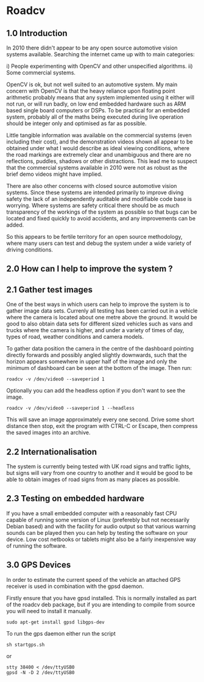 Roadcv
======

1.0  Introduction
-----------------

In 2010 there didn't appear to be any open source automotive vision systems
available.  Searching the internet came up with to main categories:

i)  People experimenting with OpenCV and other unspecified algorithms.
ii) Some commercial systems.

OpenCV is ok, but not well suited to an automotive system.  My main concern
with OpenCV is that the heavy reliance upon floating point arithmetic probably
means that any system implemented using it either will not run, or will run
badly, on low end embedded hardware such as ARM based single board computers
or DSPs.  To be practical for an embedded system, probably all of the maths
being executed during live operation should be integer only and optimised
as far as possible.

Little tangible information was available on the commercial systems (even
including their cost), and the demonstration videos shown all appear to be
obtained under what I would describe as ideal viewing conditions, where the
road markings are extremely clear and unambiguous and there are no reflections,
puddles, shadows or other distractions.  This lead me to suspect that
the commercial systems available in 2010 were not as robust as the
brief demo videos might have implied.

There are also other concerns with closed source automotive vision systems.
Since these systems are intended primarily to improve diving safety the
lack of an independently auditable and modifiable code base is worrying.
Where systems are safety critical there should be as much transparency of the
workings of the system as possible so that bugs can be located and fixed quickly
to avoid accidents, and any improvements can be added.

So this appears to be fertile territory for an open source methodology, where
many users can test and debug the system under a wide variety of driving
conditions.

2.0  How can I help to improve the system ?
-------------------------------------------

2.1  Gather test images
-----------------------

One of the best ways in which users can help to improve the system is to
gather image data sets.  Currenly all testing has been carried out in a
vehicle where the camera is located about one metre above the ground.  It
would be good to also obtain data sets for different sized vehicles such as
vans and trucks where the camera is higher, and under a variety of times
of day, types of road, weather conditions and camera models.

To gather data position the camera in the centre of the dashboard pointing
directly forwards and possibly angled slightly downwards, such that the horizon
appears somewhere in upper half of the image and only the minimum of dashboard
can be seen at the bottom of the image.  Then run:

    roadcv -v /dev/video0 --saveperiod 1

Optionally you can add the headless option if you don't want to see the image.

    roadcv -v /dev/video0 --saveperiod 1 --headless

This will save an image approximately every one second.  Drive some short
distance then stop, exit the program with CTRL-C or Escape, then compress the
saved images into an archive.

2.2 Internationalisation
------------------------

The system is currently being tested with UK road signs and traffic lights,
but signs will vary from one country to another and it would be good to be
able to obtain images of road signs from as many places as possible.

2.3 Testing on embedded hardware
--------------------------------

If you have a small embedded computer with a reasonably fast CPU capable of
running some version of Linux (preferebly but not necessarily Debian based)
and with the facility for audio output so that various warning sounds can be
played then you can help by testing the software on your device.  Low
cost netbooks or tablets might also be a fairly inexpensive way of running
the software.


3.0  GPS Devices
----------------

In order to estimate the current speed of the vehicle an attached GPS
receiver is used in combination with the gpsd daemon.

Firstly ensure that you have gpsd installed.  This is normally installed
as part of the roadcv deb package, but if you are intending to compile
from source you will need to install it manually.

    sudo apt-get install gpsd libgps-dev

To run the gps daemon either run the script

    sh startgps.sh

or

    stty 38400 < /dev/ttyUSB0
    gpsd -N -D 2 /dev/ttyUSB0
